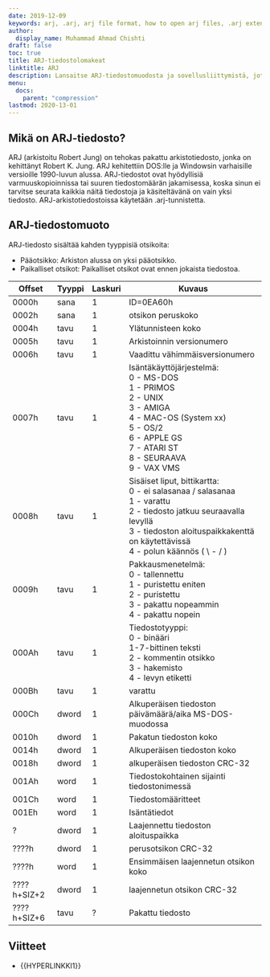 ```yaml
---
date: 2019-12-09
keywords: arj, .arj, arj file format, how to open arj files, .arj extension, arj extension
author:
  display_name: Muhammad Ahmad Chishti
draft: false
toc: true
title: ARJ-tiedostolomakeat
linktitle: ARJ
description: Lansaitse ARJ-tiedostomuodosta ja sovellusliittymistä, jotka voivat luoda ja avata ARJ-tiedostons.
menu:
  docs:
    parent: "compression"
lastmod: 2020-13-01
---
```


## Mikä on ARJ-tiedosto? ##

ARJ (arkistoitu Robert Jung) on tehokas pakattu arkistotiedosto, jonka on kehittänyt Robert K. Jung. ARJ kehitettiin DOS:lle ja Windowsin varhaisille versioille 1990-luvun alussa. ARJ-tiedostot ovat hyödyllisiä varmuuskopioinnissa tai suuren tiedostomäärän jakamisessa, koska sinun ei tarvitse seurata kaikkia näitä tiedostoja ja käsiteltävänä on vain yksi tiedosto. ARJ-arkistotiedostoissa käytetään .arj-tunnistetta.

## ARJ-tiedostomuoto ##

ARJ-tiedosto sisältää kahden tyyppisiä otsikoita:

- Pääotsikko: Arkiston alussa on yksi pääotsikko.
- Paikalliset otsikot: Paikalliset otsikot ovat ennen jokaista tiedostoa.

|Offset|Tyyppi|Laskuri|Kuvaus|
|---|---|---|---|
|0000h|sana|1|ID=0EA60h|
|0002h|sana|1|otsikon peruskoko|
|0004h|tavu|1|Ylätunnisteen koko|
|0005h|tavu|1|Arkistoinnin versionumero|
|0006h|tavu|1|Vaadittu vähimmäisversionumero|
|0007h|tavu|1|Isäntäkäyttöjärjestelmä:</br> 0 - MS-DOS</br> 1 - PRIMOS</br> 2 - UNIX</br> 3 - AMIGA</br> 4 - MAC-OS (System xx)</br> 5 - OS/2</br> 6 - APPLE GS</br> 7 - ATARI ST</br> 8 - SEURAAVA</br> 9 - VAX VMS|
|0008h|tavu|1|Sisäiset liput, bittikartta:</br> 0 - ei salasanaa / salasanaa</br> 1 - varattu</br> 2 - tiedosto jatkuu seuraavalla levyllä</br> 3 - tiedoston aloituspaikkakenttä on käytettävissä</br> 4 - polun käännös ( \ - / )|
|0009h|tavu|1|Pakkausmenetelmä:</br> 0 - tallennettu</br> 1 - puristettu eniten</br> 2 - puristettu</br> 3 - pakattu nopeammin</br> 4 - pakattu nopein|
|000Ah|tavu|1|Tiedostotyyppi:</br> 0 - binääri</br> 1-7-bittinen teksti</br> 2 - kommentin otsikko</br> 3 - hakemisto</br> 4 - levyn etiketti|
|000Bh|tavu|1|varattu|
|000Ch|dword|1|Alkuperäisen tiedoston päivämäärä/aika MS-DOS-muodossa|
|0010h|dword|1|Pakatun tiedoston koko|
|0014h|dword|1|Alkuperäisen tiedoston koko|
|0018h|dword|1|alkuperäisen tiedoston CRC-32|
|001Ah|word|1|Tiedostokohtainen sijainti tiedostonimessä|
|001Ch|word|1|Tiedostomääritteet|
|001Eh|word|1|Isäntätiedot|
|?|dword|1|Laajennettu tiedoston aloituspaikka|
|????h|dword|1|perusotsikon CRC-32|
|????h|word|1|Ensimmäisen laajennetun otsikon koko|
|????h+SIZ+2|dword|1|laajennetun otsikon CRC-32|
|????h+SIZ+6|tavu|?|Pakattu tiedosto|

## Viitteet ##

- {{HYPERLINKKI1}}

